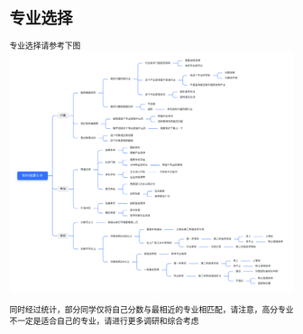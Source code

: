 # 专业选择
专业选择请参考下图
![img.png](../../static/imgs/AdmissionGuide/choose.png)

同时经过统计，部分同学仅将自己分数与最相近的专业相匹配，请注意，高分专业不一定是适合自己的专业，请进行更多调研和综合考虑